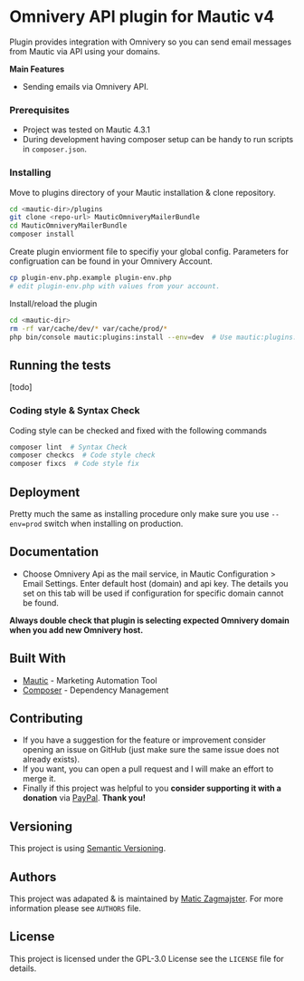 # Omnivery API plugin for Mautic v4

Plugin provides integration with Omnivery so you can send email messages from Mautic via API using your domains.

**Main Features**

- Sending emails via Omnivery API.

### Prerequisites

- Project was tested on Mautic 4.3.1
- During development having composer setup can be handy to run scripts in `composer.json`.

### Installing

Move to plugins directory of your Mautic installation & clone repository.

```bash
cd <mautic-dir>/plugins
git clone <repo-url> MauticOmniveryMailerBundle
cd MauticOmniveryMailerBundle
composer install
```

Create plugin enviorment file to specifiy your global config. Parameters for configruation can be found in your Omnivery Account.

```bash
cp plugin-env.php.example plugin-env.php
# edit plugin-env.php with values from your account.
```

Install/reload the plugin

```bash
cd <mautic-dir>
rm -rf var/cache/dev/* var/cache/prod/*
php bin/console mautic:plugins:install --env=dev  # Use mautic:plugins:reload --env=dev for update
```

## Running the tests

\[todo\]

### Coding style & Syntax Check

Coding style can be checked and fixed with the following commands

```bash
composer lint  # Syntax Check
composer checkcs  # Code style check
composer fixcs  # Code style fix
```

## Deployment

Pretty much the same as installing procedure only make sure you use `--env=prod` switch when installing on production.

## Documentation

- Choose Omnivery Api as the mail service, in Mautic Configuration > Email Settings. Enter default host (domain) and api key. The details you set on this tab will be used if configuration for specific domain cannot be found.

**Always double check that plugin is selecting expected Omnivery domain when you add new Omnivery host.**

## Built With

- [Mautic](https://github.com/mautic/mautic) - Marketing Automation Tool
- [Composer](https://getcomposer.org/) - Dependency Management

## Contributing

- If you have a suggestion for the feature or improvement consider opening an issue on GitHub (just make sure the same issue does not already exists).
- If you want, you can open a pull request and I will make an effort to merge it.
- Finally if this project was helpful to you **consider supporting it with a donation** via [PayPal](https://paypal.me/maticzagmajster). **Thank you!**

## Versioning

This project is using [Semantic Versioning](https://semver.org/).

## Authors

This project was adapated & is maintained by [Matic Zagmajster](http://maticzagmajster.ddns.net/). For more information please see `AUTHORS` file.

## License

This project is licensed under the GPL-3.0 License see the `LICENSE` file for details.

